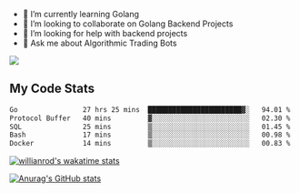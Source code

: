 
- 🌱 I’m currently learning Golang
- 👯 I’m looking to collaborate on Golang Backend Projects
- 🤔 I’m looking for help with backend projects
- 💬 Ask me about Algorithmic Trading Bots

![](https://github-profile-trophy.vercel.app/?username=kevinbarrero)

## My Code Stats

<!--START_SECTION:waka-->

```txt
Go                27 hrs 25 mins  ███████████████████████▓░   94.01 %
Protocol Buffer   40 mins         ▓░░░░░░░░░░░░░░░░░░░░░░░░   02.30 %
SQL               25 mins         ▒░░░░░░░░░░░░░░░░░░░░░░░░   01.45 %
Bash              17 mins         ▒░░░░░░░░░░░░░░░░░░░░░░░░   00.98 %
Docker            14 mins         ▒░░░░░░░░░░░░░░░░░░░░░░░░   00.83 %
```

<!--END_SECTION:waka-->

[![willianrod's wakatime stats](https://github-readme-stats.vercel.app/api/wakatime?username=holdandup&layout=compact&theme=react&custom_title=Wakatime%20All%20Time%20Stats&langs_count=8)](https://github.com/anuraghazra/github-readme-stats)

[![Anurag's GitHub stats](https://github-readme-stats.vercel.app/api?username=Kevinbarrero)](https://github.com/anuraghazra/github-readme-stats)




